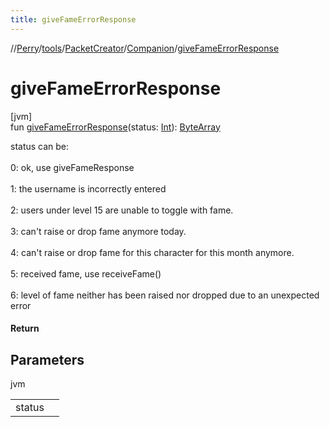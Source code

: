 ```yaml
---
title: giveFameErrorResponse
---
```

//[Perry](../../../../index.html)/[tools](../../index.html)/[PacketCreator](../index.html)/[Companion](index.html)/[giveFameErrorResponse](give-fame-error-response.html)



# giveFameErrorResponse



[jvm]\
fun [giveFameErrorResponse](give-fame-error-response.html)(status: [Int](https://kotlinlang.org/api/latest/jvm/stdlib/kotlin/-int/index.html)): [ByteArray](https://kotlinlang.org/api/latest/jvm/stdlib/kotlin/-byte-array/index.html)



status can be: <br></br> 0: ok, use giveFameResponse<br></br> 1: the username is incorrectly entered<br></br> 2: users under level 15 are unable to toggle with fame.<br></br> 3: can't raise or drop fame anymore today.<br></br> 4: can't raise or drop fame for this character for this month anymore.<br></br> 5: received fame, use receiveFame()<br></br> 6: level of fame neither has been raised nor dropped due to an unexpected error



#### Return



## Parameters


jvm

| | |
|---|---|
| status |  |




